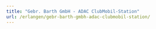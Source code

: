 ```yaml
---
title: "Gebr. Barth GmbH - ADAC ClubMobil-Station"
url: /erlangen/gebr-barth-gmbh-adac-clubmobil-station/
---
```

